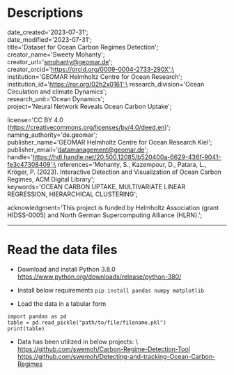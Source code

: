 # Descriptions

date_created='2023-07-31';\
date_modified='2023-07-31';\
title='Dataset for Ocean Carbon Regimes Detection';\
creator_name='Sweety Mohanty';\
creator_url='smohanty@geomar.de';\
creator_orcid='https://orcid.org/0009-0004-2733-290X';\
institution='GEOMAR Helmholtz Centre for Ocean Research';\
institution_id='https://ror.org/02h2x0161';\
research_division='Ocean Circulation and climate Dynamics';\
research_unit='Ocean Dynamics';\
project='Neural Network Reveals Ocean Carbon Uptake';
<!-- creator_name=$pi;\
creator_email=$pi_email;\
creator_url=$pi_url;\ -->
license='CC BY 4.0  (https://creativecommons.org/licenses/by/4.0/deed.en)';\
naming_authority='de.geomar';\
publisher_name='GEOMAR Helmholtz Centre for Ocean Research Kiel';\
publisher_email='datamanagement@geomar.de';\
handle='https://hdl.handle.net/20.500.12085/b520400a-6629-436f-9041-fe3c47308409';\
references='Mohanty, S., Kazempour, D., Patara, L., Kröger, P. (2023). Interactive Detection and Visualization of Ocean Carbon Regimes, ACM Digital Library';\
keywords='OCEAN CARBON UPTAKE, MULTIVARIATE LINEAR REGRESSION, HIERARCHICAL CLUSTERING';
<!-- # search here: https://gcmd.earthdata.nasa.gov/KeywordViewer/ -->

<!-- # for example:
# keywords: OCEAN GENERAL CIRCULATION MODELS/(OGCM), REGIONAL OCEAN MODELS, CLIMATE INDICATORS, ATMOSPHERIC/OCEAN INDICATORS, ATLANTIC OCEAN, WATER TEMPERATURE, keywords_vocabulary='GCMD:GCMD Keywords'; -->
<!-- contributor_name='';   # if anyone -->
<!-- contributor_email='';   # if anyone -->
<!-- contributor_url='';      # if anyone -->
acknowledgment='This project is funded by Helmholtz Association (grant HIDSS-0005) and North German Supercomputing Alliance (HLRN).';
<!-- summary='';           # -->
<!-- comment='';           # -->

<!-- #### probable not applicable for your data, relevant for NetCDF in the THREDDS context -->
<!-- #processing_level='Level 4 (numerical simulation output)';
#cdm_data_type='Grid';
#realm='ocean seaIce atmos land'; -->
<!-- ##################################################################### -->

----
# Read the data files
- Download and install Python 3.8.0
https://www.python.org/downloads/release/python-380/ 

- Install below requirements
`pip install pandas numpy matplotlib`

- Load the data in a tabular form
```
import pandas as pd
table = pd.read_pickle("path/to/file/filename.pkl")
print(table)
```
- Data has been utilized in below projects: \   
https://github.com/swemoh/Carbon-Regime-Detection-Tool \
https://github.com/swemoh/Detecting-and-tracking-Ocean-Carbon-Regimes 